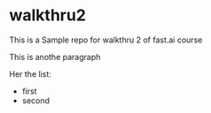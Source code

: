 # walkthru2

This is a Sample repo for walkthru 2 of fast.ai course

This is anothe paragraph

Her the list:

- first
- second
